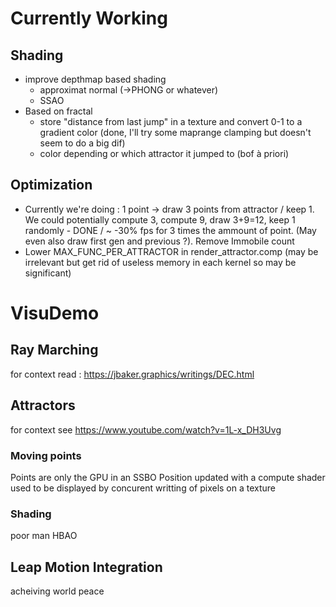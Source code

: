 # Currently Working

## Shading

- improve depthmap based shading
    - approximat normal (->PHONG or whatever)
    - SSAO
- Based on fractal
    - store "distance from last jump" in a texture and convert 0-1 to a gradient color (done, I'll try some maprange clamping but doesn't seem to do a big dif)
    - color depending or which attractor it jumped to (bof à priori)

## Optimization

- Currently we're doing : 1 point -> draw 3 points from attractor / keep 1. We could potentially compute 3, compute 9, draw 3+9=12, keep 1 randomly - DONE / ~ -30% fps for 3 times the ammount of point. (May even also draw first gen and previous ?). Remove Immobile count
- Lower MAX_FUNC_PER_ATTRACTOR in render_attractor.comp (may be irrelevant but get rid of useless memory in each kernel so may be significant)



# VisuDemo

## Ray Marching

for context read : https://jbaker.graphics/writings/DEC.html

## Attractors

for context see https://www.youtube.com/watch?v=1L-x_DH3Uvg

### Moving points

Points are only the GPU in an SSBO
Position updated with a compute shader
used to be displayed by concurent writting of pixels on a texture



### Shading

poor man HBAO

## Leap Motion Integration

acheiving world peace